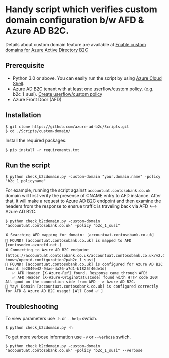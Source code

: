 # Handy script which verifies custom domain configuration b/w AFD & Azure AD B2C. 

Details about custom domain feature are available at [Enable custom domains for Azure Active Directory B2C](https://docs.microsoft.com/en-us/azure/active-directory-b2c/custom-domain?pivots=b2c-user-flow)

## Prerequisite
* Python 3.0 or above. You can easily run the script by using [Azure Cloud Shell](https://shell.azure.com/).
* Azure AD B2C tenant with at least one userflow/custom policy. (e.g. b2c_1_susi). [Create userflow/custom policy](https://docs.microsoft.com/en-us/azure/active-directory-b2c/tutorial-create-user-flows?pivots=b2c-user-flow)
* Azure Front Door (AFD)

## Installation 
```
$ git clone https://github.com/azure-ad-b2c/Scripts.git
$ cd ./Scripts/custom-domain/
```

Install the required packages.
```
$ pip install -r requirements.txt
```

## Run the script
```
$ python check_b2cdomain.py -custom-domain "your.domain.name" -policy "b2c_1_policyname"
```

For example, running the script against ```accountuat.contosobank.co.uk``` domain will first verify the presense of CNAME entry to AFD instance. After that, it will make a request to Azure AD B2C endpoint and then examine the headers from the response to ensrue traffic is traveling back via AFD <--> Azure AD B2C.
```
$ python check_b2cdomain.py -custom-domain "accountuat.contosobank.co.uk" -policy "b2c_1_susi" 

⏳ Searching AFD mapping for domain: [accountuat.contosobank.co.uk]
💯 FOUND! [accountuat.contosobank.co.uk] is mapped to AFD [contosodem.azurefd.net.]
⏳ Connecting to Azure AD B2C endpoint [https://accountuat.contosobank.co.uk/accountuat.contosobank.co.uk/v2.0/.well-known/openid-configuration?p=b2c_1_susi]
💯 FOUND! [accountuat.contosobank.co.uk] is configured for Azure AD B2C tenant [e2040e42-94ae-4a26-a7d1-b1825f46de1d]
   ✅ AFD Header [X-Azure-Ref] found. Response came through AFD! 
   ✅ AFD Header [X-Azure-OriginStatusCode] found with HTTP code 200! All good on the connection side from AFD --> Azure AD B2C.
🚀 Yay! Domain [accountuat.contosobank.co.uk] is configured correctly for AFD & Azure AD B2C usage! [All Good ✅ ]
```
## Troubleshooting

To view parameters use ``-h`` or ``--help`` swtich.
```
$ python check_b2cdomain.py -h  
```
To get more verbose information use ``-v`` or ``--verbose`` swtich.
```
$ python check_b2cdomain.py -custom-domain "accountuat.contosobank.co.uk" -policy "b2c_1_susi" --verbose
```
